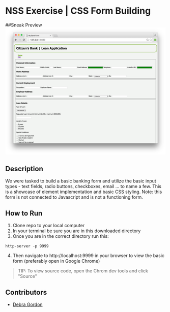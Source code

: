 # NSS Exercise | CSS Form Building

##Sneak Preview
![Site Screenshot](https://raw.githubusercontent.com/debragordon/css-bank/master/screenshots/css-bankform.png)

## Description
We were tasked to build a basic banking form and utilize the basic input types - text fields, radio buttons, checkboxes, email ... to name a few. This is a showcase of element implementation and basic CSS styling.  Note: this form is not connected to Javascript and is not a functioning form.

## How to Run
1. Clone repo to your local computer
2. In your terminal be sure you are in this downloaded directory
3. Once you are in the correct directory run this:

  ```
  http-server -p 9999
  ```

4. Then navigate to http://localhost:9999 in your browser to view the basic form (preferably open in Google Chrome)

> TIP: To view source code, open the Chrom dev tools and click "Source"

## Contributors
- [Debra Gordon](http://github.com/debragordon)